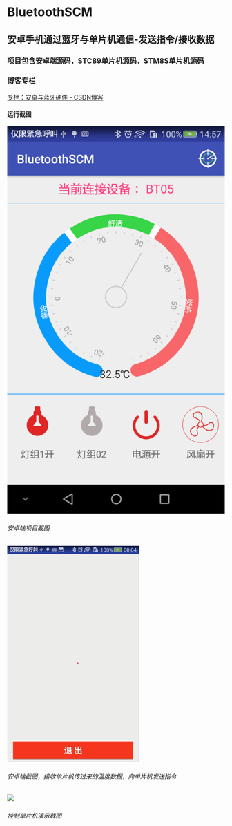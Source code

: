 # BluetoothSCM
安卓手机通过蓝牙与单片机通信-发送指令/接收数据  
------------------------------------------
### 项目包含安卓端源码，STC89单片机源码，STM8S单片机源码                                             
### 博客专栏
  [专栏：安卓与蓝牙硬件 - CSDN博客](https://blog.csdn.net/column/details/25558.html)

#### 运行截图  

![](https://github.com/1989Jiangtao/BluetoothSCM/blob/master/screenshots/device-2018-09-15-145745.png) 

###### 安卓端项目截图
      
![](https://github.com/1989Jiangtao/BluetoothSCM/blob/master/screenshots/%E8%93%9D%E7%89%99cjt.gif)

###### 安卓端截图，接收单片机传过来的温度数据，向单片机发送指令
     
![](https://github.com/1989Jiangtao/BluetoothSCM/blob/master/screenshots/%E8%93%9D%E7%89%99%E5%8D%95%E7%89%87%E6%9C%BA%E6%8E%A7%E5%88%B6LED.gif)

###### 控制单片机演示截图
